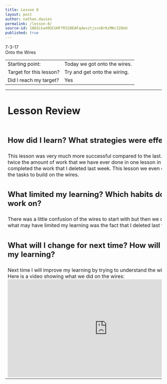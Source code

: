 ```yaml
---
title: Lesson 8
layout: post
author: nathan.davies
permalink: /lesson-8/
source-id: 1882Lka49UCUHFfR328EAFqdwvztjsxnBrKzMKc320eU
published: true
---
```


7-3-17<br/>
Onto the Wires

<table>
  <tr>
  <td>Starting point:</td>
  <td>Today we got onto the wires.</td>
  </tr>
  <tr>
  <td>Target for this lesson?</td>
  <td>Try and get onto the wiring.</td>
  </tr>
  <tr>
  <td>Did I reach my target?</td>
  <td>Yes
  </td>
  </tr>
  </table>


<table>
  <tr>
  <td><h1>Lesson Review</h1></td>
  </tr>
  <tr>
  <td><h2>How did I learn? What strategies were effective?</h2></td>
  </tr>
  <tr>
    <td>This lesson was very much more successful compared to the last. We did at least twice the amount of work that we have ever done in one lesson in this one. We even completed the work that I deleted last week. This lesson we even completed one of the tasks to build on the wires.</td>
  </tr>
  <tr>
  <td><h2>What limited my learning? Which habits do I need to work on?</h2></td>
  </tr>
  <tr>
    <td>There was a little confusion of the wires to start with but then we did well. I think what may have limited my learning was the fact that I deleted last week's work.</td>
  </tr>
  <tr>
  <td><h2>What will I change for next time? How will I improve my learning?</h2></td>
  </tr>
  <tr>
    <td>Next time I will improve my learning by trying to understand the wires a bit better.
Here is a video showing what we did on the wires:
<iframe width="640" height="315" src="https://www.youtube.com/embed/e-FZmZWTOxw" frameborder="0" allowfullscreen="1"></iframe>
</td>
  </tr>
</table>



